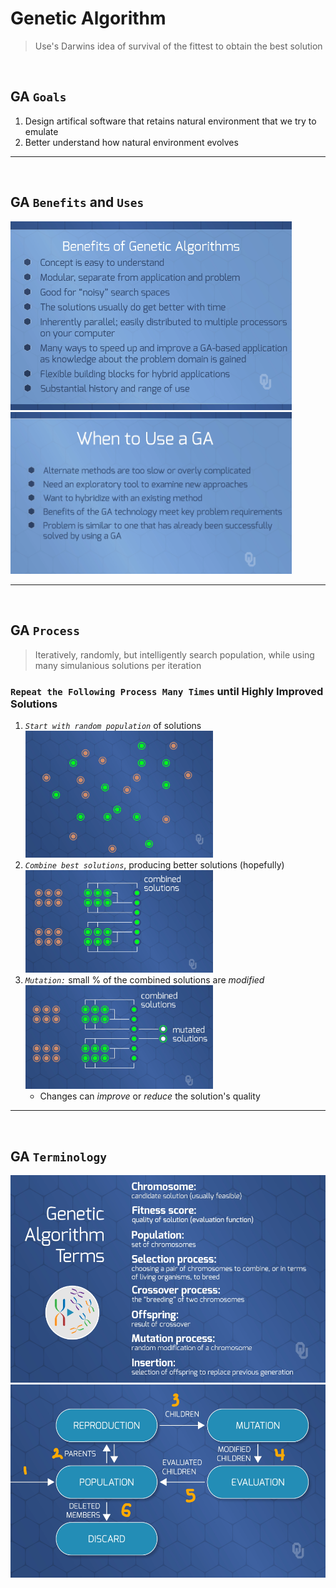 # Genetic Algorithm
> Use's Darwins idea of survival of the fittest to obtain the best solution

<br>

## GA `Goals`
1. Design artifical software that retains natural environment that we try to emulate  
2. Better understand how natural environment evolves  

---
<br>

## GA `Benefits` and `Uses`
<img src = 'Images/ben.png'  width = 450> <br>
<img src = 'Images/use.png'  width = 450> <br>

---
<br>

## GA `Process`
> Iteratively, randomly, but intelligently search population, while using many simulanious solutions per iteration  

### `Repeat the Following Process Many Times` until Highly Improved Solutions
1. *`Start with random population`* of solutions  
    <img src = 'Images/process1.png'  width = 300> <br>
2. *`Combine best solutions`*, producing better solutions (hopefully)  
    <img src = 'Images/process2.png'  width = 300> <br>
3. *`Mutation:`* small % of the combined solutions are *modified*  
    <img src = 'Images/process3.png'  width = 300> <br>
    * Changes can *improve* or *reduce* the solution's quality  

---
<br>

## GA `Terminology`

<img src = 'Images/terms.png'  width = 550> <br>
<img src = 'Images/terms1.png' width = 550> <br>


<!-- <img src = 'Images/.png'  width = 550> <br> -->